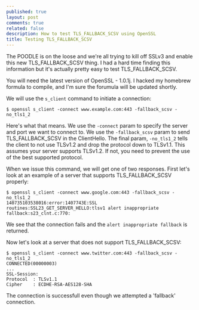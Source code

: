 ```yaml
---
published: true
layout: post
comments: true
related: false
description: How to test TLS_FALLBACK_SCSV using OpenSSL
title: Testing TLS_FALLBACK_SCSV
---
```


The POODLE is on the loose and we're all trying to kill off SSLv3 and enable this new TLS_FALLBACK_SCSV thing. I had a hard time finding this information but it's actually pretty easy to test TLS_FALLBACK_SCSV.

You will need the latest version of OpenSSL - 1.0.1j. I hacked my homebrew formula to compile, and I'm sure the forumula will be updated shortly.

We will use the `s_client` command to initiate a connection:

    $ openssl s_client -connect www.example.com:443 -fallback_scsv -no_tls1_2

Here's what that means. We use the `-connect` param to specify the server and port we want to connect to. We use the `-fallback_scsv` param to send TLS_FALLBACK_SCSV in the ClientHello. The final param, `-no_tls1_2` tells the client to not use TLSv1.2 and drop the protocol down to TLSv1.1. This assumes your server supports TLSv1.2. If not, you need to prevent the use of the best supported protocol.

When we issue this command, we will get one of two responses. First let's look at an example of a server that supports TLS_FALLBACK_SCSV properly:

    $ openssl s_client -connect www.google.com:443 -fallback_scsv -no_tls1_2
    140735103538016:error:1407743E:SSL routines:SSL23_GET_SERVER_HELLO:tlsv1 alert inappropriate fallback:s23_clnt.c:770:

We see that the connection fails and the `alert inappropriate fallback` is returned.

Now let's look at a server that does not support TLS_FALLBACK_SCSV:

    $ openssl s_client -connect www.twitter.com:443 -fallback_scsv -no_tls1_2
    CONNECTED(00000003)
    ...
    SSL-Session:
    Protocol  : TLSv1.1
    Cipher    : ECDHE-RSA-AES128-SHA

The connection is successfull even though we attempted a 'fallback' connection.
